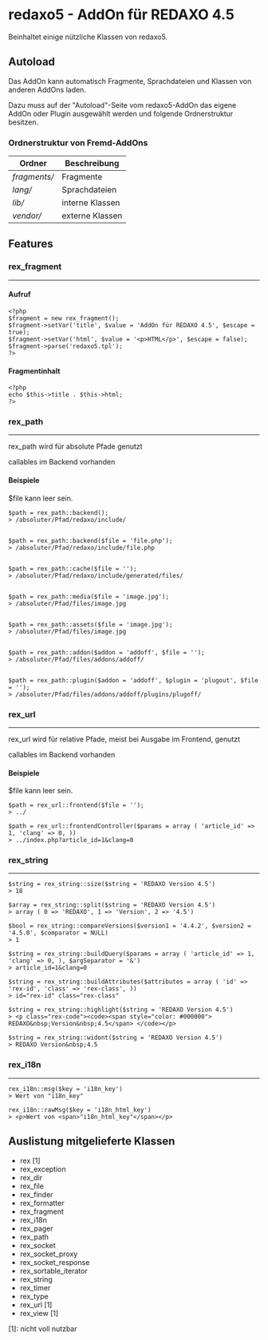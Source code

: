 redaxo5 - AddOn für REDAXO 4.5
================================================================================


Beinhaltet einige nützliche Klassen von redaxo5.



Autoload
--------------------------------------------------------------------------------

Das AddOn kann automatisch Fragmente, Sprachdateien und Klassen von anderen AddOns laden.

Dazu muss auf der "Autoload"-Seite vom redaxo5-AddOn das eigene AddOn oder Plugin ausgewählt werden und folgende Ordnerstruktur besitzen.


### Ordnerstruktur von Fremd-AddOns ############################################

| Ordner        | Beschreibung      |
| ------------- | ----------------- |
| *fragments/*  |  Fragmente        |
| *lang/*       | Sprachdateien     |
| *lib/*        | interne Klassen   |
| *vendor/*     | externe Klassen   |




Features
--------------------------------------------------------------------------------

### rex_fragment ###############################################################
--------------------------------------------------------------------------------

#### Aufruf ####################################################################

    <?php
    $fragment = new rex_fragment();
    $fragment->setVar('title', $value = 'AddOn für REDAXO 4.5', $escape = true);
    $fragment->setVar('html', $value = '<p>HTML</p>', $escape = false);
    $fragment->parse('redaxo5.tpl');
    ?>


#### Fragmentinhalt ############################################################

    <?php
    echo $this->title . $this->html;
    ?>






### rex_path ###################################################################
--------------------------------------------------------------------------------

rex_path wird für absolute Pfade genutzt

callables im Backend vorhanden

#### Beispiele #################################################################

$file kann leer sein.

    $path = rex_path::backend();
    > /absoluter/Pfad/redaxo/include/


    $path = rex_path::backend($file = 'file.php');
    > /absoluter/Pfad/redaxo/include/file.php


    $path = rex_path::cache($file = '');
    > /absoluter/Pfad/redaxo/include/generated/files/


    $path = rex_path::media($file = 'image.jpg');
    > /absoluter/Pfad/files/image.jpg


    $path = rex_path::assets($file = 'image.jpg');
    > /absoluter/Pfad/files/image.jpg


    $path = rex_path::addon($addon = 'addoff', $file = '');
    > /absoluter/Pfad/files/addons/addoff/


    $path = rex_path::plugin($addon = 'addoff', $plugin = 'plugout', $file = '');
    > /absoluter/Pfad/files/addons/addoff/plugins/plugoff/



### rex_url ####################################################################
--------------------------------------------------------------------------------

rex_url wird für relative Pfade, meist bei Ausgabe im Frontend, genutzt

callables im Backend vorhanden

#### Beispiele #################################################################

$file kann leer sein.

    $path = rex_url::frontend($file = '');
    > ../

    $path = rex_url::frontendController($params = array ( 'article_id' => 1, 'clang' => 0, ))
    > ../index.php?article_id=1&clang=0



### rex_string #################################################################
--------------------------------------------------------------------------------

    $string = rex_string::size($string = 'REDAXO Version 4.5')
    > 18

    $array = rex_string::split($string = 'REDAXO Version 4.5')
    > array ( 0 => 'REDAXO', 1 => 'Version', 2 => '4.5')

    $bool = rex_string::compareVersions($version1 = '4.4.2', $version2 = '4.5.0', $comparator = NULL)
    > 1

    $string = rex_string::buildQuery($params = array ( 'article_id' => 1, 'clang' => 0, ), $argSeparator = '&')
    > article_id=1&clang=0

    $string = rex_string::buildAttributes($attributes = array ( 'id' => 'rex-id', 'class' => 'rex-class', ))
    > id="rex-id" class="rex-class"

    $string = rex_string::highlight($string = 'REDAXO Version 4.5')
    > <p class="rex-code"><code><span style="color: #000000"> REDAXO&nbsp;Version&nbsp;4.5</span> </code></p>

    $string = rex_string::widont($string = 'REDAXO Version 4.5')
    > REDAXO Version&nbsp;4.5



### rex_i18n ###################################################################
--------------------------------------------------------------------------------

    rex_i18n::msg($key = 'i18n_key')
    > Wert von "i18n_key"

    rex_i18n::rawMsg($key = 'i18n_html_key')
    > <p>Wert von <span>"i18n_html_key"</span></p>



Auslistung mitgelieferte Klassen
--------------------------------------------------------------------------------

- rex [1]
- rex_exception
- rex_dir
- rex_file
- rex_finder
- rex_formatter
- rex_fragment
- rex_i18n
- rex_pager
- rex_path
- rex_socket
- rex_socket_proxy
- rex_socket_response
- rex_sortable_iterator
- rex_string
- rex_timer
- rex_type
- rex_url [1]
- rex_view [1]

[1]: nicht voll nutzbar

